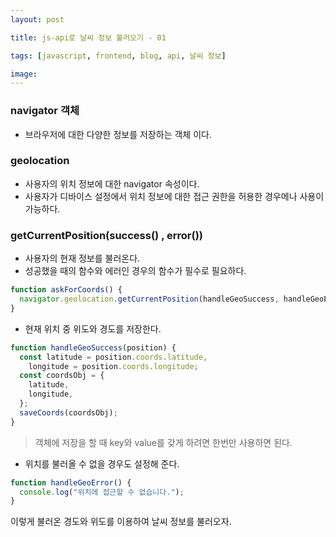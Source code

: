 ```yaml
---
layout: post

title: js-api로 날씨 정보 불러오기 - 01

tags: [javascript, frontend, blog, api, 날씨 정보]

image:
---
```


### navigator 객체

- 브라우저에 대한 다양한 정보를 저장하는 객체 이다.

### geolocation

- 사용자의 위치 정보에 대한 navigator 속성이다.
- 사용자가 디바이스 설정에서 위치 정보에 대한 접근 권한을 허용한 경우메나 사용이 가능하다.

### getCurrentPosition(success() , error())

- 사용자의 현재 정보를 불러온다.
- 성공했을 때의 함수와 에러인 경우의 함수가 필수로 필요하다.

```javascript
function askForCoords() {
  navigator.geolocation.getCurrentPosition(handleGeoSuccess, handleGeoError);
}
```

- 현재 위치 중 위도와 경도를 저장한다.

```javascript
function handleGeoSuccess(position) {
  const latitude = position.coords.latitude,
    longitude = position.coords.longitude;
  const coordsObj = {
    latitude,
    longitude,
  };
  saveCoords(coordsObj);
}
```

> 객체에 저장을 할 때 key와 value를 갖게 하려면 한번만 사용하면 된다.

- 위치를 불러올 수 없을 경우도 설정해 준다.

```javascript
function handleGeoError() {
  console.log("위치에 접근할 수 없습니다.");
}
```

이렇게 불러온 경도와 위도를 이용하여 날씨 정보를 불러오자.
